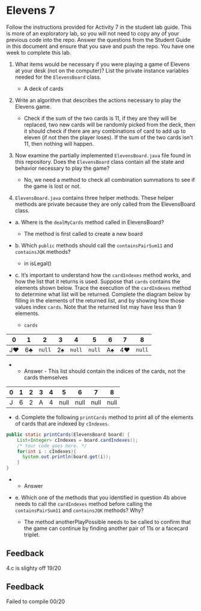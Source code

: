 # Elevens 7

Follow the instructions provided for Activity 7 in the student lab guide. This is more of an exploratory lab, so you will not need to copy any of your previous code into the repo. Answer the questions from the Student Guide in this document and ensure that you save and push the repo. You have one week to complete this lab.

1. What items would be necessary if you were playing a game of Elevens at your desk (not on the computer)? List the private instance variables needed for the `ElevensBoard` class.

    *  A deck of cards

2. Write an algorithm that describes the actions necessary to play the Elevens game.

    * Check if the sum of the two cards is 11, if they are they will be replaced, two new cards will be randomly picked from the deck, then it should check if there are any combinations of card to add up to eleven (if not then the player loses). If the sum of the two cards isn't 11, then nothing will happen.


3. Now examine the partially implemented `ElevensBoard.java` file found in this repository. Does the `ElevensBoard` class contain all the state and behavior necessary to play the game?

    * No, we need a method to check all combination summations to see if the game is lost or not.

4. `ElevensBoard.java` contains three helper methods. These helper methods are private because they are only called from the ElevensBoard class.

  * a. Where is the `dealMyCards` method called in ElevensBoard?

      * The method is first called to create a new board

  * b. Which `public` methods should call the `containsPairSum11` and `containsJQK` methods?

      * in isLegal()

  * c. It’s important to understand how the `cardIndexes` method works, and how the list that it returns is used. Suppose that `cards` contains the elements shown below. Trace the execution of the `cardIndexes` method to determine what list will be returned. Complete the diagram below by filling in the elements of the returned list, and by showing how those values index `cards`. Note that the returned list may have less than 9 elements.

    * `cards`

| 0  | 1  |  2   | 3  |  4   |  5   | 6  | 7  |  8   |
|:--:|:--:|:----:|:--:|:----:|:----:|:--:|:--:|:----:|
| J♥ | 6♣ |`null`| 2♠ |`null`|`null`| A♠ | 4♥ |`null`|

   *  * Answer - This list should contain the indices of the cards, not the cards themselves

| 0  | 1  | 2  | 3  | 4  | 5  | 6  | 7  | 8  |
|:--:|:--:|:--:|:--:|:--:|:--:|:--:|:--:|:--:|
|  J |  6 | 2  | A  | 4  |  null  | null   | null   | null   |

  * d. Complete the following `printCards` method to print all of the elements of cards that are indexed by `cIndexes`.
```java
public static printCards(ElevensBoard board) {
    List<Integer> cIndexes = board.cardIndexes();
    /* Your code goes here. */
    for(int i : cIndexes){
      System.out.println(board.get(i));
    }
}
```

  *  * Answer

  * e. Which one of the methods that you identified in question 4b above needs to call the `cardIndexes` method before calling the `containsPairSum11` and `containsJQK` methods? Why?

      * The method anotherPlayPossible needs to be called to confirm that the game can continue by finding another pair of 11s or a facecard triplet.

## Feedback
4.c is slighty off
19/20

## Feedback
Failed to compile
00/20
